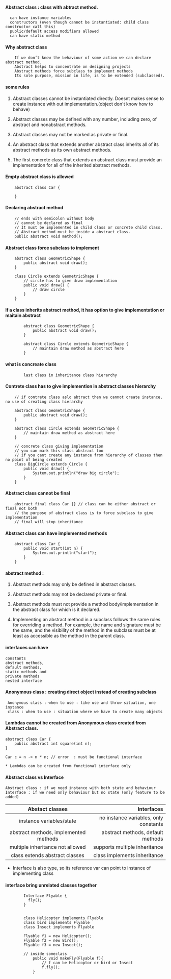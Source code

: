 #### Abstract class : class with abtract method.
    
      can have instance variables
      constructors (even though cannot be instantiated: child class constructor call this)
      public/default access modifiers allowed        
      can have static method
      
#### Why abstract class

        If we don’t know the behaviour of some action we can declare abstract method.
        Abstract helps to concentrate on designing projects
        Abstract methods force subclass to implement methods
        Its sole purpose, mission in life, is to be extended (subclassed).       

#### some rules 

1. Abstract classes cannot be instantiated directly. 
    Doesnt makes sense to create instance with out implementation.(object don't know how to behave)

2. Abstract classes may be defined with any number, including zero, of abstract and nonabstract methods.

3. Abstract classes may not be marked as private or final.

4. An abstract class that extends another abstract class inherits all of its abstract methods
as its own abstract methods.

5. The first concrete class that extends an abstract class must provide an implementation
for all of the inherited abstract methods.


#### Empty abstract class is allowed

        abstract class Car {

        }

#### Declaring abstract method

        // ends with semicolon without body
        // cannot be declared as final
        // It must be implemented in child class or concrete child class.
        // Abstract method must be inside a abstract class.
        public abstract void method();
        
#### Abstract class force subclass to implement

        abstract class GeometricShape {
            public abstract void draw();
        }

        class Circle extends GeometricShape {
            // circle has to give draw implementation
            public void draw() {
                // draw circle
            }
        }

#### If a class inherits abstract method, it has option to give implementation or maitain abstract

            abstract class GeometricShape {
                public abstract void draw();
            }

            abstract class Circle extends GeometricShape {
                // maintain draw method as abstract here
            }

#### what is concreate class

            last class in inheritance class hierarchy

#### Contrete class has to give implemention in abstract classes hierarchy 
    
        // if contrete class aslo abtract then we cannot create instance, no use of creating class hierarchy
        
        abstract class GeometricShape {
            public abstract void draw();
        }

        abstract class Circle extends GeometricShape {
            // maintain draw method as abstract here
        }

        // concrete class giving implementation
        // you can mark this class abstract too
        // if you cant create any instance from hierarchy of classes then no point of being created
        class BigCircle extends Circle {
            public void draw() {
                System.out.println("draw big circle");
            }
        }


#### Abstract class cannot be final

        abstract final class Car {} // class can be either abstract or final not both
        // the purpose of abstract class is to force subclass to give implementation
        // final will stop inheritance

#### Abstract class can have implemented methods

        abstract class Car {
            public void start(int n) {
                System.out.println("start");
            }
        }


#### abstract method : 

1. Abstract methods may only be defined in abstract classes.

2. Abstract methods may not be declared private or final.

3. Abstract methods must not provide a method body/implementation in the abstract
class for which is it declared.

4. Implementing an abstract method in a subclass follows the same rules for overriding a
method. For example, the name and signature must be the same, and the visibility of
the method in the subclass must be at least as accessible as the method in the parent
class.

#### interfaces can have 

    constants
    abstract methods, 
    default methods, 
    static methods and 
    private methods
    nested interface



#### Anonymous class : creating direct object instead of creating subclass

     Anonymous class : when to use : like use and throw situation, one instance
     class : when to use : situation where we have to create many objects 
     
#### Lambdas cannot be created from Anonymous class created from Abstract class.
    
    abstract class Car {
        public abstract int square(int n);
    }
    
    Car c = n -> n * n; // error  : must be functional interface
    
    * Lambdas can be created from functional interface only


#### Abstract class vs Interface

    Abstract class : if we need instance with both state and behaviour
    Interface : if we need only behaviour but no state (only feature to be added)
    
 | Abstact classes     | Interfaces        |
 |:-------------------:| -----------------:|
 | instance variables/state | no instance variables, only constants |
 | abstract methods, implemented methods | abstract methods, default methods   |
 | multiple inheritance not allowed      | supports multiple inheritance    |
 | class extends abstract classes      | class implements inheritance    |


* Interface is also type, so its reference var can point to instance of implementing class

#### interface bring unrelated classes together


            Interface Flyable {
              fly();
            }

            
            class Helicopter implements Flyable
            class bird implements Flyable
            class Insect implements Flyable
            
            Flyable f1 = new Helicopter();
            Flyable f2 = new Bird();
            Flyable f3 = new Insect();
            
            // inside someclass
                public void makeFly(Flyable f){
                    // f can be Helicoptor or bird or Insect
                    f.fly();
                }
